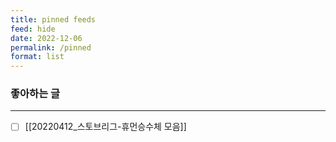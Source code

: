 ```yaml
---
title: pinned feeds
feed: hide
date: 2022-12-06
permalink: /pinned
format: list
---
```


### 좋아하는 글 
--- 
- [ ] [[20220412_스토브리그-휴먼승수체 모음]]
